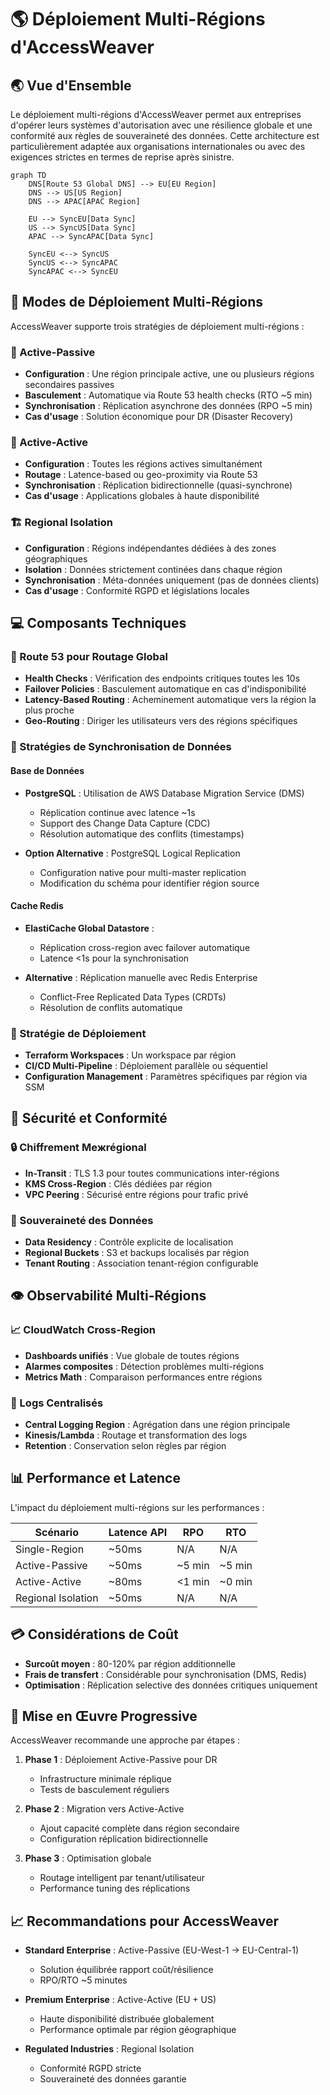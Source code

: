 # 🌎 Déploiement Multi-Régions d'AccessWeaver

## 🌏 Vue d'Ensemble

Le déploiement multi-régions d'AccessWeaver permet aux entreprises d'opérer leurs systèmes d'autorisation avec une résilience globale et une conformité aux règles de souveraineté des données. Cette architecture est particulièrement adaptée aux organisations internationales ou avec des exigences strictes en termes de reprise après sinistre.

```mermaid
graph TD
    DNS[Route 53 Global DNS] --> EU[EU Region]
    DNS --> US[US Region]
    DNS --> APAC[APAC Region]
    
    EU --> SyncEU[Data Sync]
    US --> SyncUS[Data Sync]
    APAC --> SyncAPAC[Data Sync]
    
    SyncEU <--> SyncUS
    SyncUS <--> SyncAPAC
    SyncAPAC <--> SyncEU
```

## 🚦 Modes de Déploiement Multi-Régions

AccessWeaver supporte trois stratégies de déploiement multi-régions :

### 🔄 Active-Passive

- **Configuration** : Une région principale active, une ou plusieurs régions secondaires passives
- **Basculement** : Automatique via Route 53 health checks (RTO ~5 min)
- **Synchronisation** : Réplication asynchrone des données (RPO ~5 min)
- **Cas d'usage** : Solution économique pour DR (Disaster Recovery)

### 🔁 Active-Active

- **Configuration** : Toutes les régions actives simultanément
- **Routage** : Latence-based ou geo-proximity via Route 53
- **Synchronisation** : Réplication bidirectionnelle (quasi-synchrone)
- **Cas d'usage** : Applications globales à haute disponibilité

### 🏗️ Regional Isolation

- **Configuration** : Régions indépendantes dédiées à des zones géographiques
- **Isolation** : Données strictement continées dans chaque région
- **Synchronisation** : Méta-données uniquement (pas de données clients)
- **Cas d'usage** : Conformité RGPD et législations locales

## 💻 Composants Techniques

### 📍 Route 53 pour Routage Global

- **Health Checks** : Vérification des endpoints critiques toutes les 10s
- **Failover Policies** : Basculement automatique en cas d'indisponibilité
- **Latency-Based Routing** : Acheminement automatique vers la région la plus proche
- **Geo-Routing** : Diriger les utilisateurs vers des régions spécifiques

### 💾 Stratégies de Synchronisation de Données

#### Base de Données

- **PostgreSQL** : Utilisation de AWS Database Migration Service (DMS)
  - Réplication continue avec latence ~1s
  - Support des Change Data Capture (CDC)
  - Résolution automatique des conflits (timestamps)

- **Option Alternative** : PostgreSQL Logical Replication
  - Configuration native pour multi-master replication
  - Modification du schéma pour identifier région source

#### Cache Redis

- **ElastiCache Global Datastore** :
  - Réplication cross-region avec failover automatique
  - Latence <1s pour la synchronisation

- **Alternative** : Réplication manuelle avec Redis Enterprise
  - Conflict-Free Replicated Data Types (CRDTs)
  - Résolution de conflits automatique

### 📰 Stratégie de Déploiement

- **Terraform Workspaces** : Un workspace par région
- **CI/CD Multi-Pipeline** : Déploiement parallèle ou séquentiel
- **Configuration Management** : Paramètres spécifiques par région via SSM

## 🔐 Sécurité et Conformité

### 🔒 Chiffrement Межrégional

- **In-Transit** : TLS 1.3 pour toutes communications inter-régions
- **KMS Cross-Region** : Clés dédiées par région
- **VPC Peering** : Sécurisé entre régions pour trafic privé

### 📓 Souveraineté des Données

- **Data Residency** : Contrôle explicite de localisation
- **Regional Buckets** : S3 et backups localisés par région
- **Tenant Routing** : Association tenant-région configurable

## 👁️ Observabilité Multi-Régions

### 📈 CloudWatch Cross-Region

- **Dashboards unifiés** : Vue globale de toutes régions
- **Alarmes composites** : Détection problèmes multi-régions
- **Metrics Math** : Comparaison performances entre régions

### 📑 Logs Centralisés

- **Central Logging Region** : Agrégation dans une région principale
- **Kinesis/Lambda** : Routage et transformation des logs
- **Retention** : Conservation selon règles par région

## 📊 Performance et Latence

L'impact du déploiement multi-régions sur les performances :

| Scénario | Latence API | RPO | RTO |
|-----------|------------|-----|-----|
| Single-Region | ~50ms | N/A | N/A |
| Active-Passive | ~50ms | ~5 min | ~5 min |
| Active-Active | ~80ms | <1 min | ~0 min |
| Regional Isolation | ~50ms | N/A | N/A |

## 💳 Considérations de Coût

- **Surcoût moyen** : 80-120% par région additionnelle
- **Frais de transfert** : Considérable pour synchronisation (DMS, Redis)
- **Optimisation** : Réplication selective des données critiques uniquement

## 🚧 Mise en Œuvre Progressive

AccessWeaver recommande une approche par étapes :

1. **Phase 1** : Déploiement Active-Passive pour DR
   - Infrastructure minimale réplique
   - Tests de basculement réguliers

2. **Phase 2** : Migration vers Active-Active
   - Ajout capacité complète dans région secondaire
   - Configuration réplication bidirectionnelle

3. **Phase 3** : Optimisation globale
   - Routage intelligent par tenant/utilisateur
   - Performance tuning des réplications

## 📈 Recommandations pour AccessWeaver

- **Standard Enterprise** : Active-Passive (EU-West-1 → EU-Central-1)
  - Solution équilibrée rapport coût/résilience
  - RPO/RTO ~5 minutes

- **Premium Enterprise** : Active-Active (EU + US)
  - Haute disponibilité distribuée globalement
  - Performance optimale par région géographique

- **Regulated Industries** : Regional Isolation
  - Conformité RGPD stricte
  - Souveraineté des données garantie